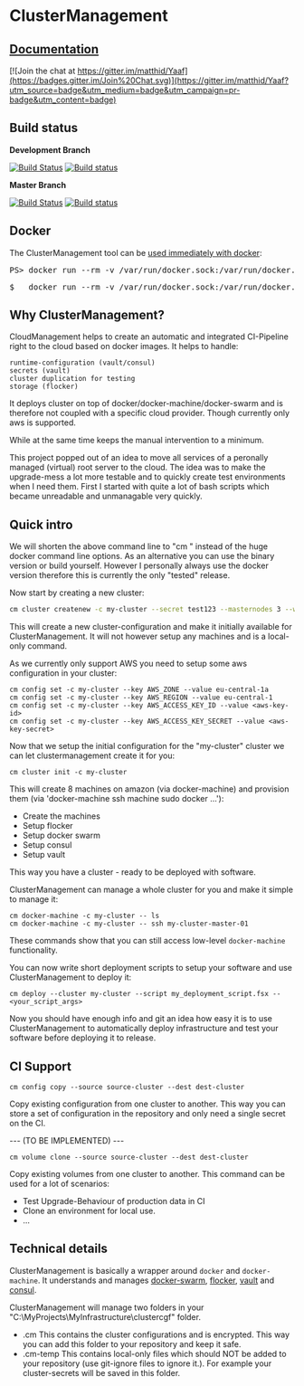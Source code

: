 ClusterManagement
===================
## [Documentation](https://matthid.github.io/ClusterManagement/)

[![Join the chat at https://gitter.im/matthid/Yaaf](https://badges.gitter.im/Join%20Chat.svg)](https://gitter.im/matthid/Yaaf?utm_source=badge&utm_medium=badge&utm_campaign=pr-badge&utm_content=badge)

## Build status

**Development Branch**

[![Build Status](https://travis-ci.org/matthid/ClusterManagement.svg?branch=develop)](https://travis-ci.org/matthid/ClusterManagement)
[![Build status](https://ci.appveyor.com/api/projects/status/2xitdogybhrpd74o/branch/develop?svg=true)](https://ci.appveyor.com/project/matthid/yaaf-511/branch/develop)

**Master Branch**

[![Build Status](https://travis-ci.org/matthid/ClusterManagement.svg?branch=master)](https://travis-ci.org/matthid/ClusterManagement)
[![Build status](https://ci.appveyor.com/api/projects/status/2xitdogybhrpd74o/branch/master?svg=true)](https://ci.appveyor.com/project/matthid/yaaf-511/branch/master)

## Docker

<div class="row">
  <div class="span1"></div>
  <div class="span6">
    <div class="well well-small" id="nuget">
      The ClusterManagement tool can be <a href="https://hub.docker.com/r/matthid/clustermanagement/">used immediately with docker</a>:
      <pre>PS> docker run --rm -v /var/run/docker.sock:/var/run/docker.sock -v C:\MyProjects\MyInfrastructure\clustercgf:/clustercfg -v "$pwd:/workdir" -ti matthid/clustermanagement --help</pre>
      <pre>$   docker run --rm -v /var/run/docker.sock:/var/run/docker.sock -v C:\MyProjects\MyInfrastructure\clustercgf:/clustercfg -v "`pwd`:/workdir" -ti matthid/clustermanagement --help</pre>
    </div>
  </div>
  <div class="span1"></div>
</div>

## Why ClusterManagement?

CloudManagement helps to create an automatic and integrated CI-Pipeline right to the cloud based on docker images.
It helps to handle:

    runtime-configuration (vault/consul)
    secrets (vault)
    cluster duplication for testing
    storage (flocker)

It deploys cluster on top of docker/docker-machine/docker-swarm and is therefore not coupled with a specific cloud provider. Though currently only aws is supported.

While at the same time keeps the manual intervention to a minimum.

This project popped out of an idea to move all services of a peronally managed (virtual) root server to the cloud.
The idea was to make the upgrade-mess a lot more testable and to quickly create test environments when I need them.
First I started with quite a lot of bash scripts which became unreadable and unmanagable very quickly.

## Quick intro

We will shorten the above command line to "cm <args>" instead of the huge docker command line options. As an alternative you can use the binary version or build yourself.
However I personally always use the docker version therefore this is currently the only "tested" release.

Now start by creating a new cluster:

```bash
cm cluster createnew -c my-cluster --secret test123 --masternodes 3 --workernodes 5 --masterasworker
```

This will create a new cluster-configuration and make it initially available for ClusterManagement. It will not however setup any machines and is a local-only command.

As we currently only support AWS you need to setup some aws configuration in your cluster:

```
cm config set -c my-cluster --key AWS_ZONE --value eu-central-1a
cm config set -c my-cluster --key AWS_REGION --value eu-central-1
cm config set -c my-cluster --key AWS_ACCESS_KEY_ID --value <aws-key-id>
cm config set -c my-cluster --key AWS_ACCESS_KEY_SECRET --value <aws-key-secret>
```


Now that we setup the initial configuration for the "my-cluster" cluster we can let clustermanagement create it for you:

```
cm cluster init -c my-cluster
```

This will create 8 machines on amazon (via docker-machine) and provision them (via 'docker-machine ssh machine sudo docker ...'):
 - Create the machines
 - Setup flocker
 - Setup docker swarm
 - Setup consul
 - Setup vault

This way you have a cluster - ready to be deployed with software.

ClusterManagement can manage a whole cluster for you and make it simple to manage it:

```
cm docker-machine -c my-cluster -- ls
cm docker-machine -c my-cluster -- ssh my-cluster-master-01
```

These commands show that you can still access low-level `docker-machine` functionality.


You can now write short deployment scripts to setup your software and use ClusterManagement to deploy it:
 
```
cm deploy --cluster my-cluster --script my_deployment_script.fsx -- <your_script_args>
```

Now you should have enough info and git an idea how easy it is to use ClusterManagement to automatically deploy infrastructure
and test your software before deploying it to release.



## CI Support

```
cm config copy --source source-cluster --dest dest-cluster
```
Copy existing configuration from one cluster to another. This way you can store a set of configuration in the repository and only need a single
secret on the CI.


 --- (TO BE IMPLEMENTED) ---

```
cm volume clone --source source-cluster --dest dest-cluster
```
Copy existing volumes from one cluster to another.
This command can be used for a lot of scenarios:

 - Test Upgrade-Behaviour of production data in CI
 - Clone an environment for local use.
 - ...

## Technical details

ClusterManagement is basically a wrapper around `docker` and `docker-machine`.
It understands and manages [docker-swarm](https://www.docker.com/products/docker-swarm), [flocker](https://clusterhq.com/flocker/introduction/), [vault](https://www.vaultproject.io/) and [consul](https://www.consul.io/).

ClusterManagement will manage two folders in your "C:\MyProjects\MyInfrastructure\clustercgf" folder.
 * .cm
   This contains the cluster configurations and is encrypted. This way you can add this folder to your repository and keep it safe.
 * .cm-temp
   This contains local-only files which should NOT be added to your repository (use git-ignore files to ignore it.).
   For example your cluster-secrets will be saved in this folder.
   